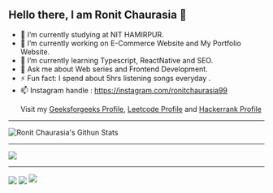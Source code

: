 ## Hello there, I am Ronit Chaurasia 👋


- 👯 I’m currently studying at NIT HAMIRPUR.
- 🔭 I’m currently working on E-Commerce Website and My Portfolio Website.
- 🌱 I’m currently learning Typescript, ReactNative and SEO.
- 💬 Ask me about Web series and Frontend Development.
- ⚡ Fun fact: I spend about 5hrs listening songs everyday .
- 📫 Instagram handle : https://instagram.com/ronitchaurasia99
    <p>Visit my <a href="https://auth.geeksforgeeks.org/user/evilsting/practice/" >Geeksforgeeks Profile</a>,  <a href="https://leetcode.com/Evil_Sting/" >Leetcode Profile</a> and 
      <a href="https://www.hackerrank.com/Evil_sting"> Hackerrank Profile</a></p>
<hr>

<img align="center" alt="Ronit Chaurasia's Githun Stats" src = "https://github-readme-stats.vercel.app/api?username=Ronit-Chaurasia&show_icons=true&hide_border=false&theme=midnight-purple">
<hr>
<img align="center" src="https://github-readme-stats.vercel.app/api/top-langs/?username=Ronit-Chaurasia&exclude_repo=github-readme-stats,anuraghazra.github.io&theme=midnight-purple">
<hr>
<img align="center" src="https://github-readme-stats.vercel.app/api/pin/?username=Ronit-Chaurasia&repo=github-readme-stats&theme=midnight-purple">
<img align="center" src="https://komarev.com/ghpvc/?username=Ronit-Chaurasia&color=blueviolet">
<img src="https://wakatime.com/share/@Ronit_Chaurasia/db4cb158-cf34-4792-a5c2-82a5716ebe94.svg">


